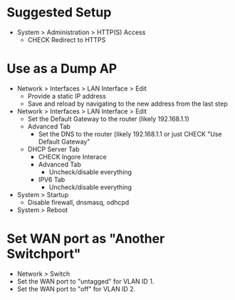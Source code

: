 # Suggested Setup
- System > Administration > HTTP(S) Access
  - CHECK Redirect to HTTPS


# Use as a Dump AP
- Network > Interfaces > LAN Interface > Edit
  - Provide a static IP address
  - Save and reload by navigating to the new address from the last step
- Network > Interfaces > LAN Interface > Edit
  - Set the Default Gateway to the router (likely 192.168.1.1)
  - Advanced Tab
    - Set the DNS to the router (likely 192.168.1.1 or just CHECK "Use Default Gateway"
  - DHCP Server Tab
    - CHECK Ingore Interace
    - Advanced Tab
      - Uncheck/disable everything
    - IPV6 Tab
      - Uncheck/disable everything
- System > Startup
  - Disable firewall, dnsmasq, odhcpd
- System > Reboot

# Set WAN port as "Another Switchport"
- Network > Switch
- Set the WAN port to "untagged" for VLAN ID 1.
- Set the WAN port to "off" for VLAN ID 2.
